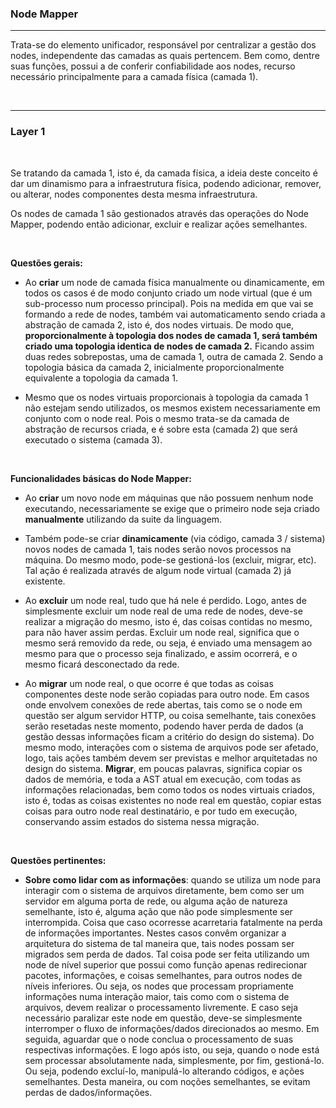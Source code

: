 
### <b>Node Mapper</b>

****

Trata-se do elemento unificador, responsável por centralizar a gestão dos nodes, independente das camadas as quais pertencem. Bem como, dentre suas funções, possui a de conferir confiabilidade aos nodes, recurso necessário principalmente para a camada física (camada 1).

<br>

****
### <b>Layer 1</b>

<br>

Se tratando da camada 1, isto é, da camada física, a ideia deste conceito é dar um dinamismo para a infraestrutura física, podendo adicionar, remover, ou alterar, nodes componentes desta mesma infraestrutura.

Os nodes de camada 1 são gestionados através das operações do Node Mapper, podendo então adicionar, excluir e realizar ações semelhantes.

<br>

<b>Questões gerais:</b>

- Ao <b>criar</b> um node de camada física manualmente ou dinamicamente, em todos os casos é de modo conjunto criado um node virtual (que é um sub-processo num processo principal). Pois na medida em que vai se formando a rede de nodes, também vai automaticamento sendo criada a abstração de camada 2, isto é, dos nodes virtuais. De modo que, <b>proporcionalmente à topologia dos nodes de camada 1, será também criado uma topologia identica de nodes de camada 2.</b> Ficando assim duas redes sobrepostas, uma de camada 1, outra de camada 2. Sendo a topologia básica da camada 2, inicialmente proporcionalmente equivalente a topologia da camada 1. 

- Mesmo que os nodes virtuais proporcionais à topologia da camada 1 não estejam sendo utilizados, os mesmos existem necessariamente em conjunto com o node real. Pois o mesmo trata-se da camada de abstração de recursos criada, e é sobre esta (camada 2) que será executado o sistema (camada 3).

<br>

<b>Funcionalidades básicas do Node Mapper:</b>

- Ao <b>criar</b> um novo node em máquinas que não possuem nenhum node executando, necessariamente se exige que o primeiro node seja criado <b>manualmente</b> utilizando da suite da linguagem.

- Também pode-se criar <b>dinamicamente</b> (via código, camada 3 / sistema) novos nodes de camada 1, tais nodes serão novos processos na máquina. Do mesmo modo, pode-se gestioná-los (excluir, migrar, etc). Tal ação é realizada através de algum node virtual (camada 2) já existente.
  
- Ao <b>excluir</b> um node real, tudo que há nele é perdido. Logo, antes de simplesmente excluir um node real de uma rede de nodes, deve-se realizar a migração do mesmo, isto é, das coisas contidas no mesmo, para não haver assim perdas. Excluir um node real, significa que o mesmo será removido da rede, ou seja, é enviado uma mensagem ao mesmo para que o processo seja finalizado, e assim ocorrerá, e o mesmo ficará desconectado da rede.

- Ao <b>migrar</b> um node real, o que ocorre é que todas as coisas componentes deste node serão copiadas para outro node. Em casos onde envolvem conexões de rede abertas, tais como se o node em questão ser algum servidor HTTP, ou coisa semelhante, tais conexões serão resetadas neste momento, podendo haver perda de dados (a gestão dessas informações ficam a critério do design do sistema). Do mesmo modo, interações com o sistema de arquivos pode ser afetado, logo, tais ações também devem ser previstas e melhor arquitetadas no design do sistema. <b>Migrar</b>, em poucas palavras, significa copiar os dados de memória, e toda a AST atual em execução, com todas as informações relacionadas, bem como todos os nodes virtuais criados, isto é, todas as coisas existentes no node real em questão, copiar estas coisas para outro node real destinatário, e por tudo em execução, conservando assim estados do sistema nessa migração.

<br>

<b>Questões pertinentes:</b>

- <b>Sobre como lidar com as informações</b>: quando se utiliza um node para interagir com o sistema de arquivos diretamente, bem como ser um servidor em alguma porta de rede, ou alguma ação de natureza semelhante, isto é, alguma ação que não pode simplesmente ser interrompida. Coisa que caso ocorresse acarretaria fatalmente na perda de informações importantes. Nestes casos convêm organizar a arquitetura do sistema de tal maneira que, tais nodes possam ser migrados sem perda de dados. Tal coisa pode ser feita utilizando um node de nível superior que possui como função apenas redirecionar pacotes, informações, e coisas semelhantes, para outros nodes de níveis inferiores. Ou seja, os nodes que processam propriamente informações numa interação maior, tais como com o sistema de arquivos, devem realizar o processamento livremente. E caso seja necessário paralizar este node em questão, deve-se simplesmente interromper o fluxo de informações/dados direcionados ao mesmo. Em seguida, aguardar que o node conclua o processamento de suas respectivas informações. E logo após isto, ou seja, quando o node está sem processar absolutamente nada, simplesmente, por fim, gestioná-lo. Ou seja, podendo excluí-lo, manipulá-lo alterando códigos, e ações semelhantes. Desta maneira, ou com noções semelhantes, se evitam perdas de dados/informações.




